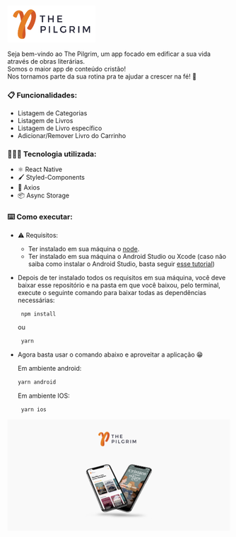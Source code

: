 <img src="https://github.com/Levils114/pilgrim-app/blob/master/src/assets/pilgrin_logo.png" alt="pilgrim_logo" width="200"/>

Seja bem-vindo ao The Pilgrim, um app focado em edificar a sua vida através de obras literárias.  
Somos o maior app de conteúdo cristão!  
Nos tornamos parte da sua rotina pra te ajudar a crescer na fé! 🧡

### 📋 Funcionalidades:

  - Listagem de Categorias
  - Listagem de Livros
  - Listagem de Livro específico
  - Adicionar/Remover Livro do Carrinho
 
### 👨🏻‍💻 Tecnologia utilizada:

 - ⚛️   React Native
 - 🖌   Styled-Components
 - 📶   Axios
 - 📦   Async Storage

### ⌨️  Como executar:
  - ⚠️ Requisitos:
    - Ter instalado em sua máquina o [node](https://nodejs.org/pt-br/).
    - Ter instalado em sua máquina o Android Studio ou Xcode (caso não saiba como instalar o Android Studio, basta seguir [esse tutorial](https://react-native.rocketseat.dev/))

  - Depois de ter instalado todos os requisitos em sua máquina, você deve baixar esse repositório e na pasta em que você baixou, pelo terminal, execute o seguinte comando para baixar todas as dependências necessárias:

    ```sh
     npm install
    ```
    ou
    ```sh
     yarn
    ```
    

  - Agora basta usar o comando abaixo e aproveitar a aplicação 😁 
  
    Em ambiente android:
      ```sh
      yarn android
      ```
    Em ambiente IOS:
    ```sh
     yarn ios
      ```
    
![apresentation_image](https://github.com/Levils114/pilgrim-app/blob/master/src/assets/apresentation_image.png)
